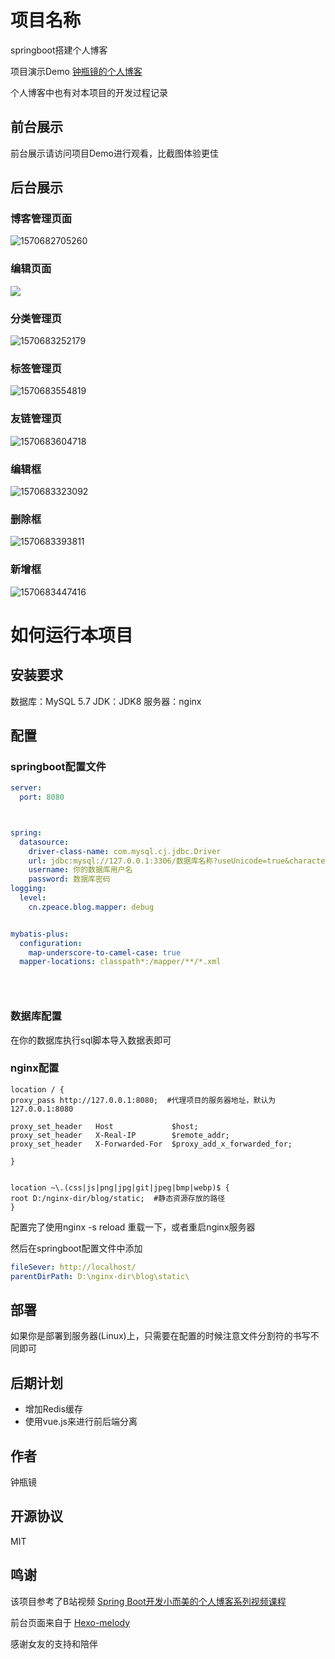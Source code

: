 # 项目名称

springboot搭建个人博客  

项目演示Demo [钟瓶镜的个人博客](http://106.54.230.204/)

个人博客中也有对本项目的开发过程记录
## 前台展示
前台展示请访问项目Demo进行观看，比截图体验更佳

## 后台展示

### 博客管理页面

![1570682705260](https://github.com/lany1721/blog/blob/master/images/1570682705260.png)

### 编辑页面

![](https://github.com/lany1721/blog/blob/master/images/admin_editor.png)

### 分类管理页



![1570683252179](https://github.com/lany1721/blog/blob/master/images/1570683252179.png)

### 标签管理页

![1570683554819](https://github.com/lany1721/blog/blob/master/images/1570683554819.png)

### 友链管理页

![1570683604718](https://github.com/lany1721/blog/blob/master/images/1570683604718.png)

### 编辑框

![1570683323092](https://github.com/lany1721/blog/blob/master/images/1570683323092.png)

### 删除框

![1570683393811](https://github.com/lany1721/blog/blob/master/images/1570683393811.png)

### 新增框

![1570683447416](https://github.com/lany1721/blog/blob/master/images/1570683447416.png)



# 如何运行本项目

## 安装要求

数据库：MySQL 5.7
JDK：JDK8
服务器：nginx



## 配置

### springboot配置文件

```yaml
server:
  port: 8080



spring:
  datasource:
    driver-class-name: com.mysql.cj.jdbc.Driver
    url: jdbc:mysql://127.0.0.1:3306/数据库名称?useUnicode=true&characterEncoding=utf8&autoReconnect=true&useSSL=false&serverTimezone=Asia/Shanghai
    username: 你的数据库用户名
    password: 数据库密码
logging:
  level:
    cn.zpeace.blog.mapper: debug


mybatis-plus:
  configuration:
    map-underscore-to-camel-case: true
  mapper-locations: classpath*:/mapper/**/*.xml


 
```



### 数据库配置

在你的数据库执行sql脚本导入数据表即可



### nginx配置

```shell
location / {
proxy_pass http://127.0.0.1:8080;  #代理项目的服务器地址，默认为127.0.0.1:8080

proxy_set_header   Host             $host;
proxy_set_header   X-Real-IP        $remote_addr;						
proxy_set_header   X-Forwarded-For  $proxy_add_x_forwarded_for;

}


location ~\.(css|js|png|jpg|git|jpeg|bmp|webp)$ {
root D:/nginx-dir/blog/static;  #静态资源存放的路径
}
```

配置完了使用nginx -s reload 重载一下，或者重启nginx服务器

然后在springboot配置文件中添加

```yaml
fileSever: http://localhost/
parentDirPath: D:\nginx-dir\blog\static\  
```



## 部署

如果你是部署到服务器(Linux)上，只需要在配置的时候注意文件分割符的书写不同即可



## 后期计划

- 增加Redis缓存
- 使用vue.js来进行前后端分离



## 作者

钟瓶镜



## 开源协议

MIT



## 鸣谢

该项目参考了B站视频 [Spring Boot开发小而美的个人博客系列视频课程](https://www.bilibili.com/video/av66526617)

前台页面来自于 [Hexo-melody](https://github.com/Molunerfinn/hexo-theme-melody)

感谢女友的支持和陪伴



